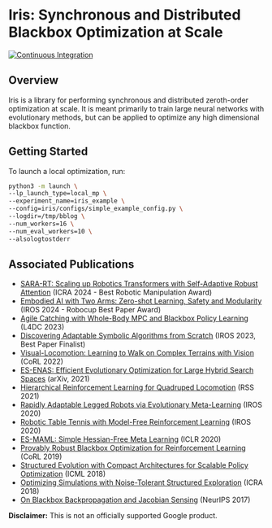 # Iris: Synchronous and Distributed Blackbox Optimization at Scale
[![Continuous Integration](https://github.com/google-deepmind/iris/actions/workflows/core_test.yml/badge.svg)](https://github.com/google/vizier/actions/workflows/ci.yml?query=branch%3Amain)

## Overview
Iris is a library for performing synchronous and distributed zeroth-order
optimization at scale. It is meant primarily to train large neural networks with
evolutionary methods, but can be applied to optimize any high dimensional
blackbox function.

## Getting Started

To launch a local optimization, run:

```bash
python3 -m launch \
--lp_launch_type=local_mp \
--experiment_name=iris_example \
--config=iris/configs/simple_example_config.py \
--logdir=/tmp/bblog \
--num_workers=16 \
--num_eval_workers=10 \
--alsologtostderr
```

## Associated Publications
* [SARA-RT: Scaling up Robotics Transformers with Self-Adaptive Robust Attention](https://arxiv.org/abs/2312.01990) (ICRA 2024 - Best Robotic Manipulation Award)
* [Embodied AI with Two Arms: Zero-shot Learning, Safety and Modularity](https://arxiv.org/abs/2404.03570) (IROS 2024 - Robocup Best Paper Award)
* [Agile Catching with Whole-Body MPC and Blackbox Policy Learning](https://arxiv.org/abs/2306.08205) (L4DC 2023)
* [Discovering Adaptable Symbolic Algorithms from Scratch](https://arxiv.org/abs/2307.16890) (IROS 2023, Best Paper Finalist)
* [Visual-Locomotion: Learning to Walk on Complex Terrains with Vision](https://proceedings.mlr.press/v164/yu22a.html) (CoRL 2022)
* [ES-ENAS: Efficient Evolutionary Optimization for Large Hybrid Search Spaces](https://arxiv.org/abs/2101.07415) (arXiv, 2021)
* [Hierarchical Reinforcement Learning for Quadruped Locomotion](https://arxiv.org/abs/1905.08926) (RSS 2021)
* [Rapidly Adaptable Legged Robots via Evolutionary Meta-Learning](https://arxiv.org/abs/2003.01239) (IROS 2020)
* [Robotic Table Tennis with Model-Free Reinforcement Learning](https://arxiv.org/abs/2003.14398) (IROS 2020)
* [ES-MAML: Simple Hessian-Free Meta Learning](https://arxiv.org/abs/1910.01215) (ICLR 2020)
* [Provably Robust Blackbox Optimization for Reinforcement Learning](https://arxiv.org/abs/1903.02993) (CoRL 2019)
* [Structured Evolution with Compact Architectures for Scalable Policy Optimization](https://arxiv.org/abs/1804.02395) (ICML 2018)
* [Optimizing Simulations with Noise-Tolerant Structured Exploration](https://arxiv.org/abs/1805.07831) (ICRA 2018)
* [On Blackbox Backpropagation and Jacobian Sensing](https://proceedings.neurips.cc/paper_files/paper/2017/file/9c8661befae6dbcd08304dbf4dcaf0db-Paper.pdf) (NeurIPS 2017)

**Disclaimer:** This is not an officially supported Google product.